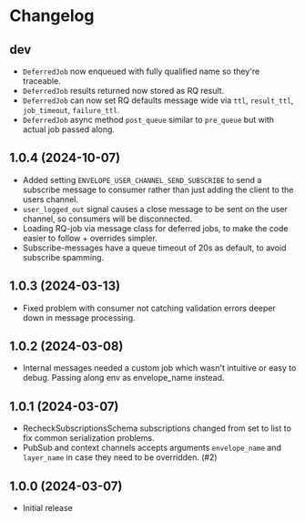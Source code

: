 # Changelog

## dev

* `DeferredJob` now enqueued with fully qualified name so they're traceable.
* `DeferredJob` results returned now stored as RQ result.
* `DeferredJob` can now set RQ defaults message wide via `ttl`, `result_ttl`, `job_timeout`, `failure_ttl`.
* `DeferredJob` async method `post_queue` similar to `pre_queue` but with actual job passed along.

## 1.0.4 (2024-10-07)

* Added setting `ENVELOPE_USER_CHANNEL_SEND_SUBSCRIBE` to send a subscribe message to consumer rather than just adding
  the client to the users channel.
* `user_logged_out` signal causes a close message to be sent on the user channel, so consumers will be disconnected. 
* Loading RQ-job via message class for deferred jobs, to make the code easier to follow + overrides simpler.
* Subscribe-messages have a queue timeout of 20s as default, to avoid subscribe spamming.

## 1.0.3 (2024-03-13)

* Fixed problem with consumer not catching validation errors
deeper down in message processing.

## 1.0.2 (2024-03-08)

* Internal messages needed a custom job which wasn't intuitive or easy to debug.
  Passing along env as envelope_name instead.

## 1.0.1 (2024-03-07)

* RecheckSubscriptionsSchema subscriptions changed from set to list to 
  fix common serialization problems.
* PubSub and context channels accepts arguments `envelope_name` and `layer_name` in case
  they need to be overridden. (#2)

## 1.0.0 (2024-03-07)

* Initial release